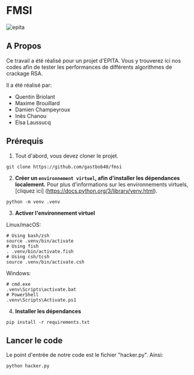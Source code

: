 # FMSI

![epita](https://img.shields.io/badge/EPITA-project-brightgreen)

## A Propos

Ce travail a été réalisé pour un projet d'EPITA. Vous y trouverez ici nos codes afin de tester les performances de différents algorithmes de crackage RSA.

Il a été réalisé par:

- Quentin Briolant
- Maxime Brouillard
- Damien Champeyroux
- Inès Chanou
- Elsa Laussucq

## Prérequis

1. Tout d'abord, vous devez cloner le projet.

```shell
git clone https://github.com/gastbob40/fmsi
```

2. **Créer un `environnement virtuel`, afin d'installer les dépendances localement.** Pour plus d'informations sur les environnements virtuels, [cliquez ici] (https://docs.python.org/3/library/venv.html).

```shell
python -m venv .venv
```

3. **Activer l'environnement virtuel**

Linux/macOS:

```shell
# Using bash/zsh
source .venv/bin/activate
# Using fish
. .venv/bin/activate.fish
# Using csh/tcsh
source .venv/bin/activate.csh
``` 

Windows:

```
# cmd.exe
.venv\Scripts\activate.bat
# PowerShell
.venv\Scripts\Activate.ps1
```

4. **Installer les dépendances**

```
pip install -r requirements.txt
```


## Lancer le code

Le point d'entrée de notre code est le fichier "hacker.py". Ainsi:

```
python hacker.py
```

